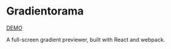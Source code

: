 # Gradientorama

[DEMO](http://dribbleware.github.io/gradientorama/)

A full-screen gradient previewer, built with React and webpack.

